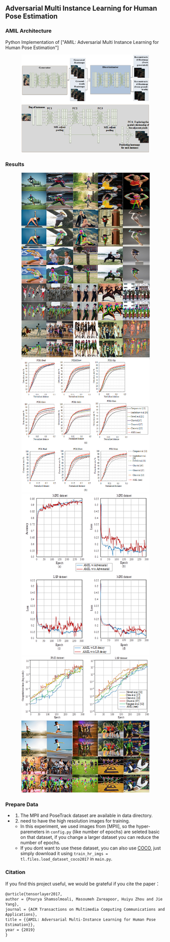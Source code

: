 ## Adversarial Multi Instance Learning for Human Pose Estimation  



### AMIL Architecture

Python Implementation of ["AMIL: Adversarial Multi Instance Learning for Human Pose Estimation"]

<a href="http://tensorlayer.readthedocs.io">
<div align="center">
	<img src="img/fig.1.png" width="80%" height="10%"/>
</div>
</a>

<a href="http://tensorlayer.readthedocs.io">
<div align="center">
	<img src="img/fig.2.png" width="80%" height="50%"/>
</div>
</a>


### Results


<a href="http://tensorlayer.readthedocs.io">
<div align="center">
	<img src="img/fig.3.png" width="80%" height="50%"/>
</div>
</a>

<a href="http://tensorlayer.readthedocs.io">
<div align="center">
	<img src="img/fig.4.png" width="80%" height="50%"/>
</div>
</a>

<a href="http://tensorlayer.readthedocs.io">
<div align="center">
	<img src="img/fig.5.png" width="80%" height="50%"/>
</div>
</a>

<a href="http://tensorlayer.readthedocs.io">
<div align="center">
	<img src="img/fig.6.png" width="80%" height="50%"/>
</div>
</a>

<a href="http://tensorlayer.readthedocs.io">
<div align="center">
	<img src="img/fig.7.png" width="80%" height="50%"/>
</div>
</a>

### Prepare Data

- 1. The MPII and PoseTrack dataset are available in data directory.
- 2. need to have the high resolution images for training.
  -  In this experiment, we used images from [MPII], so the hyper-paremeters in `config.py` (like number of epochs) are seleted basic on that dataset, if you change a larger dataset you can reduce the number of epochs. 
  -  If you dont want to use these dataset, you can also use [COCO](http://cocodataset.org/dataset), just simply download it using `train_hr_imgs = tl.files.load_dataset_coco2017` in `main.py`. 
  

### Citation
If you find this project useful, we would be grateful if you cite the paper：

```
@article{tensorlayer2017,
author = {Pourya Shamsolmoali, Masoumeh Zareapoor, Huiyu Zhou and Jie Yang},
journal = {ACM Transactions on Multimedia Computing Communications and Applications},
title = {{AMIL: Adversarial Multi-Instance Learning for Human Pose Estimation}},
year = {2019}
}
```


